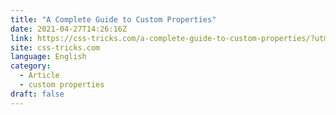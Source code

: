 ```yaml
---
title: "A Complete Guide to Custom Properties"
date: 2021-04-27T14:26:16Z
link: https://css-tricks.com/a-complete-guide-to-custom-properties/?utm_medium=RSS&utm_source=news.12bit.vn
site: css-tricks.com
language: English
category:
  - Article
  - custom properties
draft: false
---
```

